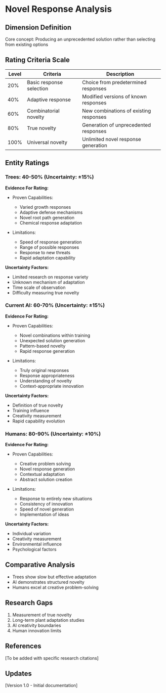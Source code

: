 # Novel Response Analysis

## Dimension Definition
Core concept: Producing an unprecedented solution rather than selecting from existing options

## Rating Criteria Scale

| Level | Criteria | Description |
|-------|----------|-------------|
| 20% | Basic response selection | Choice from predetermined responses |
| 40% | Adaptive response | Modified versions of known responses |
| 60% | Combinatorial novelty | New combinations of existing responses |
| 80% | True novelty | Generation of unprecedented responses |
| 100% | Universal novelty | Unlimited novel response generation |

## Entity Ratings

### Trees: 40-50% (Uncertainty: ±15%)

**Evidence For Rating:**
- Proven Capabilities:
  * Varied growth responses
  * Adaptive defense mechanisms
  * Novel root path generation
  * Chemical response adaptation
  
- Limitations:
  * Speed of response generation
  * Range of possible responses
  * Response to new threats
  * Rapid adaptation capability

**Uncertainty Factors:**
- Limited research on response variety
- Unknown mechanism of adaptation
- Time scale of observation
- Difficulty measuring true novelty

### Current AI: 60-70% (Uncertainty: ±15%)

**Evidence For Rating:**
- Proven Capabilities:
  * Novel combinations within training
  * Unexpected solution generation
  * Pattern-based novelty
  * Rapid response generation
  
- Limitations:
  * Truly original responses
  * Response appropriateness
  * Understanding of novelty
  * Context-appropriate innovation
  
**Uncertainty Factors:**
- Definition of true novelty
- Training influence
- Creativity measurement
- Rapid capability evolution

### Humans: 80-90% (Uncertainty: ±10%)

**Evidence For Rating:**
- Proven Capabilities:
  * Creative problem solving
  * Novel response generation
  * Contextual adaptation
  * Abstract solution creation

- Limitations:
  * Response to entirely new situations
  * Consistency of innovation
  * Speed of novel generation
  * Implementation of ideas
  
**Uncertainty Factors:**
- Individual variation
- Creativity measurement
- Environmental influence
- Psychological factors

## Comparative Analysis
- Trees show slow but effective adaptation
- AI demonstrates structured novelty
- Humans excel at creative problem-solving

## Research Gaps
1. Measurement of true novelty
2. Long-term plant adaptation studies
3. AI creativity boundaries
4. Human innovation limits

## References
[To be added with specific research citations]

## Updates
[Version 1.0 - Initial documentation]
